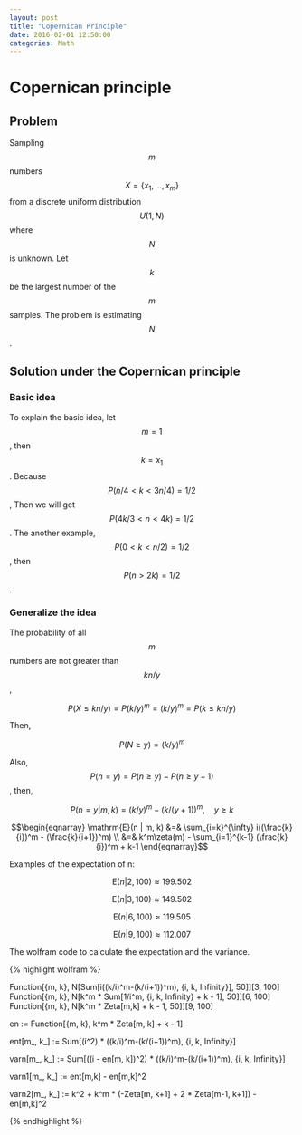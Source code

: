 ```yaml
---
layout: post
title: "Copernican Principle"
date: 2016-02-01 12:50:00
categories: Math
---
```


# Copernican principle

## Problem

Sampling $$m$$ numbers $$X = \{x_1, \dots, x_m\}$$from a discrete uniform distribution $$U(1,N)$$ where $$N$$ is unknown. Let $$k$$ be the largest number of the $$m$$ samples. The problem is estimating $$N$$.

## Solution under the Copernican principle

### Basic idea

To explain the basic idea, let $$m = 1$$, then $$k = x_1$$. Because $$P(n/4 < k < 3n/4) = 1/2$$, Then we will get $$P(4k/3 < n < 4k) = 1/2$$. The another example, $$P(0 < k < n/2) = 1/2$$, then $$P(n > 2k) = 1/2$$.

### Generalize the idea

The probability of all $$m$$ numbers are not greater than $$kn/y$$, 

$$P(X \le kn/y) = P(k/y)^m = (k/y)^m = P(k \le kn/y)$$

Then,

$$P(N \ge y) = (k/y)^m$$

Also, $$P(n = y) = P(n \ge y) - P(n \ge y + 1)$$, then,

$$P(n = y | m, k) = (k/y)^m - (k/(y+1))^m, \quad y \ge k$$

$$\begin{eqnarray}
\mathrm{E}(n | m, k) &=& \sum_{i=k}^{\infty} i((\frac{k}{i})^m - (\frac{k}{i+1})^m) \\
 &=& k^m\zeta(m) - \sum_{i=1}^{k-1} (\frac{k}{i})^m + k-1
\end{eqnarray}$$

Examples of the expectation of n:

$$\mathrm{E}(n | 2, 100) \approx 199.502$$

$$\mathrm{E}(n | 3, 100) \approx 149.502$$

$$\mathrm{E}(n | 6, 100) \approx 119.505$$

$$\mathrm{E}(n | 9, 100) \approx 112.007$$

The wolfram code to calculate the expectation and the variance.

{% highlight wolfram %}

Function[{m, k}, N[Sum[i((k/i)^m-(k/(i+1))^m), {i, k, Infinity}], 50]][3, 100]
Function[{m, k}, N[k^m * Sum[1/i^m, {i, k, Infinity} + k - 1], 50]][6, 100]
Function[{m, k}, N[k^m * Zeta[m,k] + k - 1, 50]][9, 100]

en := Function[{m, k}, k^m * Zeta[m, k] + k - 1]

ent[m_, k_] := Sum[(i^2) * ((k/i)^m-(k/(i+1))^m), {i, k, Infinity}]

varn[m_, k_] := Sum[((i - en[m, k])^2) * ((k/i)^m-(k/(i+1))^m), {i, k, Infinity}]

varn1[m_, k_] := ent[m,k] - en[m,k]^2

varn2[m_, k_] := k^2 + k^m * (-Zeta[m, k+1] + 2 * Zeta[m-1, k+1]) - en[m,k]^2

{% endhighlight %}





